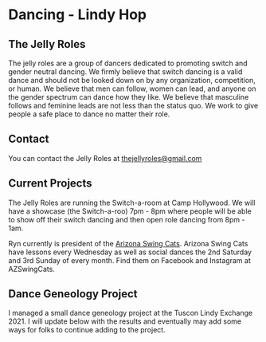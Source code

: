 # Dancing - Lindy Hop


## The Jelly Roles

The jelly roles are a group of dancers dedicated to promoting switch and gender neutral dancing.  We firmly believe that switch dancing is a valid dance and should not be looked down on by any organization, competition, or human.  We believe that men can follow, women can lead, and anyone on the gender spectrum can dance how they like.  We believe that masculine follows and feminine leads are not less than the status quo.  We work to give people a safe place to dance no matter their role.

## Contact

You can contact the Jelly Roles at thejellyroles@gmail.com

## Current Projects

The Jelly Roles are running the Switch-a-room at Camp Hollywood.  We will have a showcase (the Switch-a-roo) 7pm - 8pm where people will be able to show off their switch dancing and then open role dancing from 8pm - 1am.

Ryn currently is president of the [Arizona Swing Cats](arizonaswingcats.com).  Arizona Swing Cats have lessons every Wednesday as well as social dances the 2nd Saturday and 3rd Sunday of every month.  Find them on Facebook and Instagram at AZSwingCats.

## Dance Geneology Project

I managed a small dance geneology project at the Tuscon Lindy Exchange 2021.  I will update below with the results and eventually may add some ways for folks to continue adding to the project.